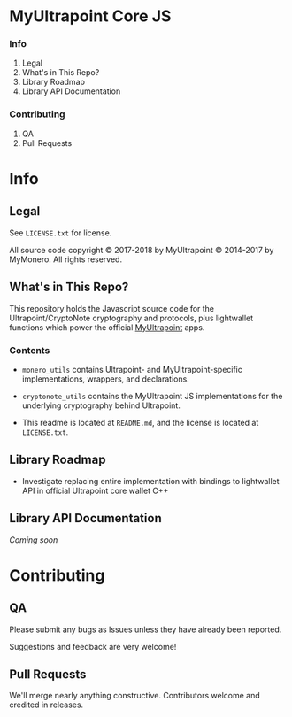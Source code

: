 # MyUltrapoint Core JS

### Info

1. Legal
2. What's in This Repo?
3. Library Roadmap
4. Library API Documentation

### Contributing

1. QA
2. Pull Requests


# Info

## Legal

See `LICENSE.txt` for license.

All source code copyright 
© 2017-2018 by MyUltrapoint
© 2014-2017 by MyMonero. All rights reserved.


## What's in This Repo?

This repository holds the Javascript source code for the Ultrapoint/CryptoNote cryptography and protocols, plus lightwallet functions which power the official [MyUltrapoint](https://web.ultrapoint.com) apps.

### Contents 

* `monero_utils` contains Ultrapoint- and MyUltrapoint-specific implementations, wrappers, and declarations.

* `cryptonote_utils` contains the MyUltrapoint JS implementations for the underlying cryptography behind Ultrapoint.

* This readme is located at `README.md`, and the license is located at `LICENSE.txt`.

## Library Roadmap

* Investigate replacing entire implementation with bindings to lightwallet API in official Ultrapoint core wallet C++

## Library API Documentation

*Coming soon*

# Contributing

## QA

Please submit any bugs as Issues unless they have already been reported.

Suggestions and feedback are very welcome!

## Pull Requests

We'll merge nearly anything constructive. Contributors welcome and credited in releases.